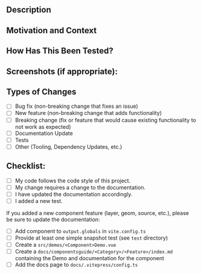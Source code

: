<!--- Provide a general summary of your changes in the Title above -->

## Description

<!--- Describe your changes in detail -->

## Motivation and Context

<!--- Why is this change required? What problem does it solve? -->
<!--- If it fixes an open issue, please link to the issue here. -->

## How Has This Been Tested?

<!--- Please describe in detail how you tested your changes. -->
<!--- Include details of your testing environment, the tests you ran to -->
<!--- see how your change affects other areas of the code, etc. -->

## Screenshots (if appropriate):

## Types of Changes

<!--- What types of changes does your code introduce? Put an `x` in all the boxes that apply: -->

- [ ] Bug fix (non-breaking change that fixes an issue)
- [ ] New feature (non-breaking change that adds functionality)
- [ ] Breaking change (fix or feature that would cause existing functionality to not work as expected)
- [ ] Documentation Update
- [ ] Tests
- [ ] Other (Tooling, Dependency Updates, etc.)

## Checklist:

<!--- Go over all the following points, and put an `x` in all the boxes that apply. -->
<!--- If you're unsure about any of these, don't hesitate to ask. We're here to help! -->

- [ ] My code follows the code style of this project.
- [ ] My change requires a change to the documentation.
- [ ] I have updated the documentation accordingly.
- [ ] I added a new test.

If you added a new component feature (layer, geom, source, etc.), please be sure to update the documentation:

- [ ] Add component to `output.globals` in `vite.config.ts`
- [ ] Provide at least one simple snapshot test (see `test` directory)
- [ ] Create a `src/demos/<Component>Demo.vue`
- [ ] Create a `docs/componentsguide/<Category>/<Feature>/index.md` containing the Demo and documentation for the component
- [ ] Add the docs page to `docs/.vitepress/config.ts`
